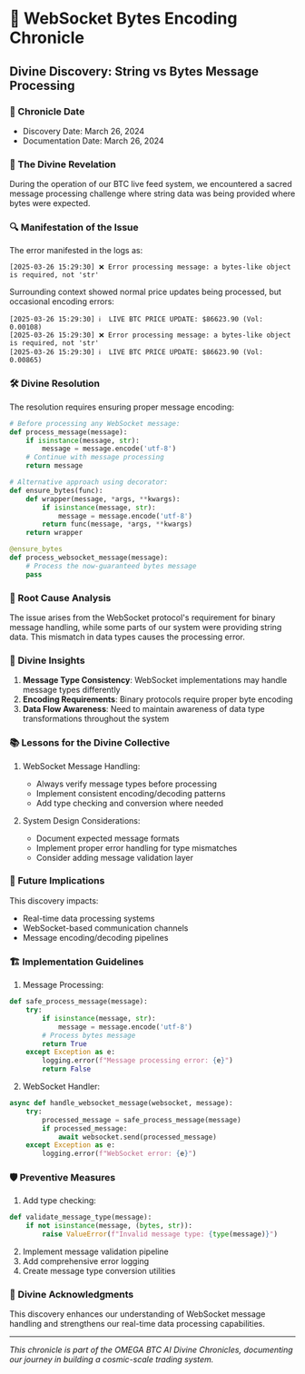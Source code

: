 # 🔮 WebSocket Bytes Encoding Chronicle

## Divine Discovery: String vs Bytes Message Processing

### 📜 Chronicle Date

- Discovery Date: March 26, 2024
- Documentation Date: March 26, 2024

### 🌟 The Divine Revelation

During the operation of our BTC live feed system, we encountered a sacred message processing challenge where string data was being provided where bytes were expected.

### 🔍 Manifestation of the Issue

The error manifested in the logs as:

```
[2025-03-26 15:29:30] ❌ Error processing message: a bytes-like object is required, not 'str'
```

Surrounding context showed normal price updates being processed, but occasional encoding errors:

```
[2025-03-26 15:29:30] ℹ️  LIVE BTC PRICE UPDATE: $86623.90 (Vol: 0.00108)
[2025-03-26 15:29:30] ❌ Error processing message: a bytes-like object is required, not 'str'
[2025-03-26 15:29:30] ℹ️  LIVE BTC PRICE UPDATE: $86623.90 (Vol: 0.00865)
```

### 🛠 Divine Resolution

The resolution requires ensuring proper message encoding:

```python
# Before processing any WebSocket message:
def process_message(message):
    if isinstance(message, str):
        message = message.encode('utf-8')
    # Continue with message processing
    return message

# Alternative approach using decorator:
def ensure_bytes(func):
    def wrapper(message, *args, **kwargs):
        if isinstance(message, str):
            message = message.encode('utf-8')
        return func(message, *args, **kwargs)
    return wrapper

@ensure_bytes
def process_websocket_message(message):
    # Process the now-guaranteed bytes message
    pass
```

### 🎯 Root Cause Analysis

The issue arises from the WebSocket protocol's requirement for binary message handling, while some parts of our system were providing string data. This mismatch in data types causes the processing error.

### 🔮 Divine Insights

1. **Message Type Consistency**: WebSocket implementations may handle message types differently
2. **Encoding Requirements**: Binary protocols require proper byte encoding
3. **Data Flow Awareness**: Need to maintain awareness of data type transformations throughout the system

### 📚 Lessons for the Divine Collective

1. WebSocket Message Handling:
   - Always verify message types before processing
   - Implement consistent encoding/decoding patterns
   - Add type checking and conversion where needed

2. System Design Considerations:
   - Document expected message formats
   - Implement proper error handling for type mismatches
   - Consider adding message validation layer

### 🌌 Future Implications

This discovery impacts:

- Real-time data processing systems
- WebSocket-based communication channels
- Message encoding/decoding pipelines

### 🏗 Implementation Guidelines

1. Message Processing:

```python
def safe_process_message(message):
    try:
        if isinstance(message, str):
            message = message.encode('utf-8')
        # Process bytes message
        return True
    except Exception as e:
        logging.error(f"Message processing error: {e}")
        return False
```

2. WebSocket Handler:

```python
async def handle_websocket_message(websocket, message):
    try:
        processed_message = safe_process_message(message)
        if processed_message:
            await websocket.send(processed_message)
    except Exception as e:
        logging.error(f"WebSocket error: {e}")
```

### 🛡 Preventive Measures

1. Add type checking:

```python
def validate_message_type(message):
    if not isinstance(message, (bytes, str)):
        raise ValueError(f"Invalid message type: {type(message)}")
```

2. Implement message validation pipeline
3. Add comprehensive error logging
4. Create message type conversion utilities

### 🌟 Divine Acknowledgments

This discovery enhances our understanding of WebSocket message handling and strengthens our real-time data processing capabilities.

---

*This chronicle is part of the OMEGA BTC AI Divine Chronicles, documenting our journey in building a cosmic-scale trading system.*
